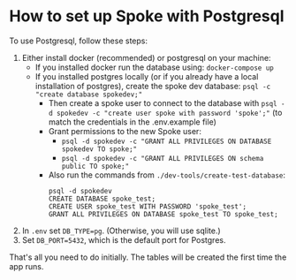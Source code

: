 # How to set up Spoke with Postgresql

To use Postgresql, follow these steps:

1. Either install docker (recommended) or postgresql on your machine:
   * If you installed docker run the database using: `docker-compose up`
   * If you installed postgres locally (or if you already have a local installation of postgres), create the spoke dev database: `psql -c "create database spokedev;"`
     * Then create a spoke user to connect to the database with `psql -d spokedev -c "create user spoke with password 'spoke';"` (to match the credentials in the .env.example file)
     * Grant permissions to the new Spoke user:
       * `psql -d spokedev -c "GRANT ALL PRIVILEGES ON DATABASE spokedev TO spoke;"`
       * `psql -d spokedev -c "GRANT ALL PRIVILEGES ON schema public TO spoke;"`
     * Also run the commands from `./dev-tools/create-test-database`:
       ```
       psql -d spokedev
       CREATE DATABASE spoke_test;
       CREATE USER spoke_test WITH PASSWORD 'spoke_test';
       GRANT ALL PRIVILEGES ON DATABASE spoke_test TO spoke_test;
       ```
1. In `.env` set `DB_TYPE=pg`. (Otherwise, you will use sqlite.)
2. Set `DB_PORT=5432`, which is the default port for Postgres.

That's all you need to do initially. The tables will be created the first time the app runs.
